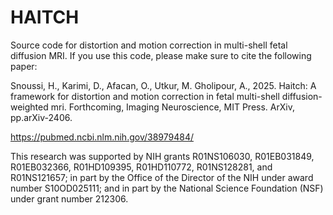 # HAITCH
Source code for distortion and motion correction in multi-shell fetal diffusion MRI.
If you use this code, please make sure to cite the following paper:

Snoussi, H., Karimi, D., Afacan, O., Utkur, M. Gholipour, A., 2025. Haitch: A framework for distortion and motion correction in fetal multi-shell diffusion-weighted mri. Forthcoming, Imaging Neuroscience, MIT Press. ArXiv, pp.arXiv-2406.

https://pubmed.ncbi.nlm.nih.gov/38979484/ 

This research was supported by NIH grants R01NS106030, R01EB031849, R01EB032366, R01HD109395, R01HD110772, R01NS128281, and R01NS121657; in part by the Office of the Director of the NIH under award number S10OD025111; and in part by the National Science Foundation (NSF) under grant number 212306.
